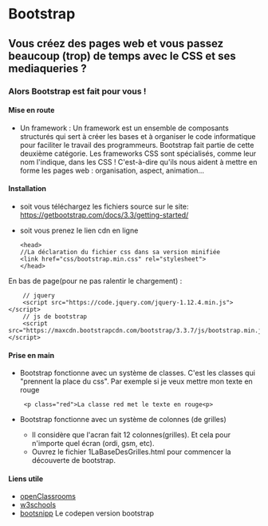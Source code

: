 # Bootstrap

## Vous créez des pages web et vous passez beaucoup (trop) de temps avec le CSS et ses mediaqueries ?

### __Alors Bootstrap est fait pour vous !__

#### __Mise en route__

+ Un framework :
    Un framework est un ensemble de composants structurés qui sert à créer les bases et à organiser le code informatique pour faciliter le travail des programmeurs. 
    Bootstrap fait partie de cette deuxième catégorie. Les frameworks CSS sont spécialisés, comme leur nom l'indique, dans les CSS ! C'est-à-dire qu'ils nous aident à mettre en forme les pages web : organisation, aspect, animation…
    
#### __Installation__

  + soit vous téléchargez les fichiers source sur le site: https://getbootstrap.com/docs/3.3/getting-started/ 
  + soit vous prenez le lien cdn en ligne 
            
        <head>
        //La déclaration du fichier css dans sa version minifiée
        <link href="css/bootstrap.min.css" rel="stylesheet">
        </head>
   En bas de page(pour ne pas ralentir le chargement) : 
   
        // jquery
        <script src="https://code.jquery.com/jquery-1.12.4.min.js"></script>
        // js de bootstrap
        <script src="https://maxcdn.bootstrapcdn.com/bootstrap/3.3.7/js/bootstrap.min.js"></script>
        
 #### __Prise en main__
 
 + Bootstrap fonctionne avec un système de classes. C'est les classes qui "prennent la place du css". Par exemple si je veux mettre mon texte en rouge
          
        <p class="red">La classe red met le texte en rouge<p>
 
 + Bootstrap fonctionne avec un système de colonnes (de grilles)
    + Il considère que l'acran fait 12 colonnes(grilles). Et cela pour n'importe quel écran (ordi, gsm, etc).
    + Ouvrez le fichier 1LaBaseDesGrilles.html pour commencer la découverte de bootstrap.
 
 #### __Liens utile__   
 
 + [openClassrooms](https://openclassrooms.com/courses/prenez-en-main-bootstrap/mise-en-route-8)
 + [w3schools](https://www.w3schools.com/bootstrap/default.asp)
 + [bootsnipp](https://bootsnipp.com/) Le codepen version bootstrap
